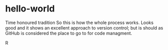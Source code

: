 # hello-world
Time honoured tradition
So this is how the whole process works.  Looks good and it shows an excellent approach to version control; but is should as GitHub is considered the place to go to for code managment.

R
